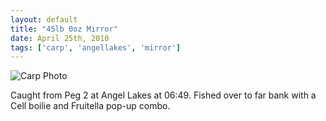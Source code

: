 ```yaml
---
layout: default
title: "45lb 0oz Mirror"
date: April 25th, 2010
tags: ['carp', 'angellakes', 'mirror']
---
```


![Carp Photo](https://s3-eu-west-1.amazonaws.com/davemcnally/2013-04-14+00.11.54.jpg)

Caught from Peg 2 at Angel Lakes at 06:49. Fished over to far bank with a Cell boilie and Fruitella pop-up combo.